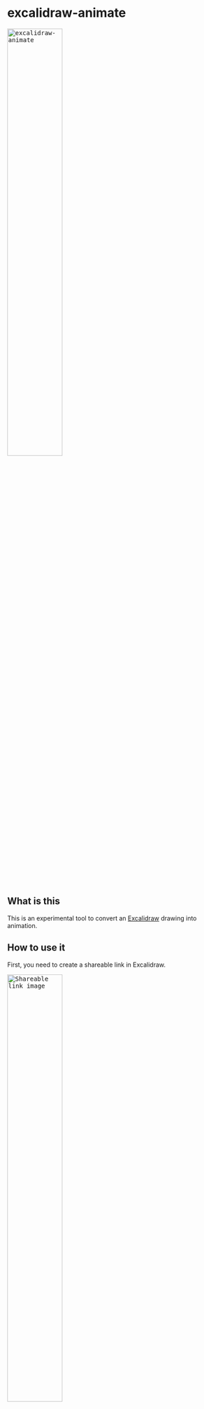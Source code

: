 # excalidraw-animate

<kbd>
<img alt="excalidraw-animate" src="https://user-images.githubusercontent.com/490574/83698750-332ca080-a63d-11ea-9845-d2442e9b4305.gif" width="50%" height="50%" />
</kbd>

## What is this

This is an experimental tool to convert an
[Excalidraw](https://excalidraw.com) drawing
into animation.

## How to use it

First, you need to create a shareable link in Excalidraw.

<kbd>
<img alt="Shareable link image" src="https://pbs.twimg.com/media/EYsiegqUwAAmmfE?format=png&name=small" width="50%" height="50%" />
</kbd>

Second, modify part of the link; replace `excalidraw.com` with `dai-shi.github.io/excalidraw-animate`.

For example:
- Before: `https://excalidraw.com/#json=5173841697439744,SwJFLIYa2VQVKcyhcy0b_w`
- After: `https://dai-shi.github.io/excalidraw-animate/#json=5173841697439744,SwJFLIYa2VQVKcyhcy0b_w`

You can also enter the link in the field and click "Animate!"

<kbd>
<img alt="Text field image" src="https://pbs.twimg.com/media/EY0ZbMjUcAAcBSh?format=png&name=900x900" width="50%" height="50%" />
</kbd>

## Tweets

- [The first one with arrows](https://twitter.com/dai_shi/status/1261683775924105218)
- [Public URL for trial](https://twitter.com/dai_shi/status/1263103554631249923)
- [Real example with lines](https://twitter.com/dai_shi/status/1263230421715714049)
- [Free draw example](https://twitter.com/dai_shi/status/1263237733067091968)
- [Text example](https://twitter.com/dai_shi/status/1263451555858010115)
- [All shapes example](https://twitter.com/dai_shi/status/1263873223726231552)
- [Real example with better timing](https://twitter.com/dai_shi/status/1264056453880377345)
- [Pause and resume](https://twitter.com/dai_shi/status/1264105261800669184)
- [Export svg and webm](https://twitter.com/dai_shi/status/1264194079165779970)
- [Adding text field](https://twitter.com/dai_shi/status/1264695085871947776)
- [Grouping support](https://twitter.com/dai_shi/status/1265441085641256960)
